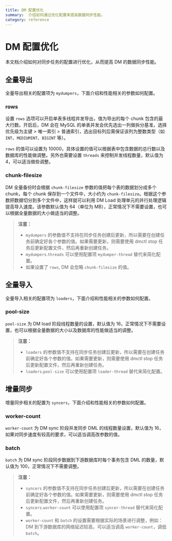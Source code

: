 ```yaml
---
title: DM 配置优化
summary:  介绍如何通过优化配置来提高数据同步性能。
category: reference
---
```


# DM 配置优化

本文档介绍如何对同步任务的配置进行优化，从而提高 DM 的数据同步性能。

## 全量导出

全量导出相关的配置项为 `mydumpers`，下面介绍和性能相关的参数如何配置。

### rows

设置 `rows` 选项可以开启单表多线程并发导出，值为导出的每个 chunk 包含的最大行数。开启后，DM 会在 MySQL 的单表并发会优先选出一列做拆分基准，选择优先级为主键 > 唯一索引 > 普通索引，选出目标列后需保证该列为整数类型（如 `INT`、`MEDIUMINT`、`BIGINT` 等）。

`rows` 的值可以设置为 10000，具体设置的值可以根据表中包含数据的总行数以及数据库的性能做调整。另外也需要设置 `threads` 来控制并发线程数量，默认值为 4，可以适当做些调整。

### chunk-filesize

DM 全量备份时会根据 `chunk-filesize` 参数的值把每个表的数据划分成多个 chunk，每个 chunk 保存到一个文件中，大小约为 `chunk-filesize`。根据这个参数把数据切分到多个文件中，这样就可以利用 DM Load 处理单元的并行处理逻辑提高导入速度。该参数默认值为 64（单位为 MB），正常情况下不需要设置，也可以根据全量数据的大小做适当的调整。

> **注意：**
>
> - `mydumpers` 的参数值不支持在同步任务创建后更新，所以需要在创建任务前确定好各个参数的值。如果需要更新，则需要使用 dmctl stop 任务后更新配置文件，然后再重新创建任务。
> - `mydumpers`.`threads` 可以使用配置项 `mydumper-thread` 替代来简化配置。
> - 如果设置了 `rows`, DM 会忽略 `chunk-filesize` 的值。

## 全量导入

全量导入相关的配置项为 `loaders`，下面介绍和性能相关的参数如何配置。

### pool-size

`pool-size` 为 DM load 阶段线程数量的设置，默认值为 16，正常情况下不需要设置，也可以根据全量数据的大小以及数据库的性能做适当的调整。

> **注意：**
>
> - `loaders` 的参数值不支持在同步任务创建后更新，所以需要在创建任务前确定好各个参数的值。如果需要更新，则需要使用 dmctl stop 任务后更新配置文件，然后再重新创建任务。
> - `loaders`.`pool-size` 可以使用配置项 `loader-thread` 替代来简化配置。

## 增量同步

增量同步相关的配置为 `syncers`，下面介绍和性能相关的参数如何配置。

### worker-count

`worker-count` 为 DM sync 阶段并发同步 DML 的线程数量设置，默认值为 16，如果对同步速度有较高的要求，可以适当调高改参数的值。

### batch

`batch` 为 DM sync 阶段同步数据到下游数据库时每个事务包含 DML 的数量，默认值为 100，正常情况下不需要调整。

> **注意：**
>
> - `syncers` 的参数值不支持在同步任务创建后更新，所以需要在创建任务前确定好各个参数的值。如果需要更新，则需要使用 dmctl stop 任务后更新配置文件，然后再重新创建任务。
> - `syncers`.`worker-count` 可以使用配置项 `syncer-thread` 替代来简化配置。
> - `worker-count` 和 `batch` 的设置需要根据实际的场景进行调整，例如：DM 到下游数据库的网络延迟较高，可以适当调高 `worker-count`，调低 `batch`。
